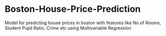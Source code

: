 # Boston-House-Price-Prediction
Model for predicting house prices in boston with features like No of Rooms, Student Pupil Ratio, Crime etc using Multivariable Regression
